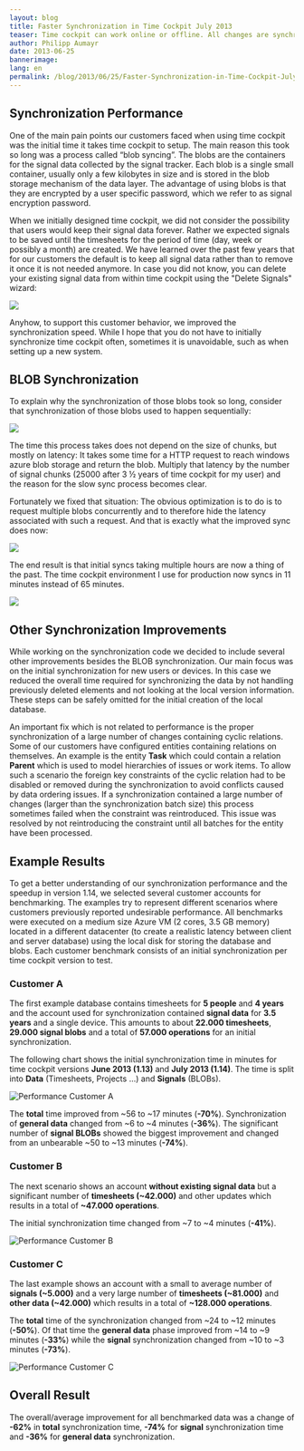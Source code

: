```yaml
---
layout: blog
title: Faster Synchronization in Time Cockpit July 2013
teaser: Time cockpit can work online or offline. All changes are synchronized to a local database for offline use. For the next version (July 2013, 1.14) we have dramatically improved the performance when syncing large amounts of signal data, greatly reducing initial synchronization times for new users or devices.
author: Philipp Aumayr
date: 2013-06-25
bannerimage: 
lang: en
permalink: /blog/2013/06/25/Faster-Synchronization-in-Time-Cockpit-July-2013
---
```


<h2>Synchronization Performance</h2><p>One of the main pain points our customers faced when using time cockpit was the initial time it takes time cockpit to setup. The main reason this took so long was a process called “blob syncing”. The blobs are the containers for the signal data collected by the signal tracker. Each blob is a single small container, usually only a few kilobytes in size and is stored in the blob storage mechanism of the data layer. The advantage of using blobs is that they are encrypted by a user specific password, which we refer to as signal encryption password.</p><p>When we initially designed time cockpit, we did not consider the possibility that users would keep their signal data forever. Rather we expected signals to be saved until the timesheets for the period of time (day, week or possibly a month) are created. We have learned over the past few years that for our customers the default is to keep all signal data rather than to remove it once it is not needed anymore. In case you did not know, you can delete your existing signal data from within time cockpit using the "Delete Signals" wizard:</p><p>
  <img src="{{site.baseurl}}/content/images/blog/2013/06/blob-sync-delete-signals.png" />
</p><p>Anyhow, to support this customer behavior, we improved the synchronization speed. While I hope that you do not have to initially synchronize time cockpit often, sometimes it is unavoidable, such as when setting up a new system.</p><h2>BLOB Synchronization</h2><p>To explain why the synchronization of those blobs took so long, consider that synchronization of those blobs used to happen sequentially:</p><p>
  <img src="{{site.baseurl}}/content/images/blog/2013/06/blob-sync-sequential.PNG" />
</p><p>The time this process takes does not depend on the size of chunks, but mostly on latency: It takes some time for a HTTP request to reach windows azure blob storage and return the blob. Multiply that latency by the number of signal chunks (25000 after 3 ½ years of time cockpit for my user) and the reason for the slow sync process becomes clear.</p><p>Fortunately we fixed that situation: The obvious optimization is to do is to request multiple blobs concurrently and to therefore hide the latency associated with such a request. And that is exactly what the improved sync does now:</p><p>
  <img src="{{site.baseurl}}/content/images/blog/2013/06/blob-sync-parallel.PNG" />
</p><p>The end result is that initial syncs taking multiple hours are now a thing of the past. The time cockpit environment I use for production now syncs in 11 minutes instead of 65 minutes.</p><p>
  <img src="{{site.baseurl}}/content/images/blog/2013/06/blob-sync-improvement.png" />
</p><h2>Other Synchronization Improvements</h2><p>While working on the synchronization code we decided to include several other improvements besides the BLOB synchronization. Our main focus was on the initial synchronization for new users or devices. In this case we reduced the overall time required for synchronizing the data by not handling previously deleted elements and not looking at the local version information. These steps can be safely omitted for the initial creation of the local database.</p><p>An important fix which is not related to performance is the proper synchronization of a large number of changes containing cyclic relations. Some of our customers have configured entities containing relations on themselves. An example is the entity <strong>Task</strong> which could contain a relation <strong>Parent</strong> which is used to model hierarchies of issues or work items. To allow such a scenario the foreign key constraints of the cyclic relation had to be disabled or removed during the synchronization to avoid conflicts caused by data ordering issues. If a synchronization contained a large number of changes (larger than the synchronization batch size) this process sometimes failed when the constraint was reintroduced. This issue was resolved by not reintroducing the constraint until all batches for the entity have been processed.</p><h2>Example Results</h2><p>To get a better understanding of our synchronization performance and the speedup in version 1.14, we selected several customer accounts for benchmarking. The examples try to represent different scenarios where customers previously reported undesirable performance. All benchmarks were executed on a medium size Azure VM (2 cores, 3.5 GB memory) located in a different datacenter (to create a realistic latency between client and server database) using the local disk for storing the database and blobs. Each customer benchmark consists of an initial synchronization per time cockpit version to test.</p><h3>Customer A</h3><p>The first example database contains timesheets for <strong>5 people</strong> and <strong>4 years</strong> and the account used for synchronization contained <strong>signal data</strong> for <strong>3.5 years</strong> and a single device. This amounts to about <strong>22.000 timesheets</strong>, <strong>29.000 signal blobs</strong> and a total of <strong>57.000 operations</strong> for an initial synchronization.</p><p>The following chart shows the initial synchronization time in minutes for time cockpit versions <strong>June 2013 (1.13)</strong> and <strong>July 2013 (1.14)</strong>. The time is split into <strong>Data</strong> (Timesheets, Projects ...) and <strong>Signals</strong> (BLOBs).</p><p>
  <img src="{{site.baseurl}}/content/images/blog/2013/06/SyncPerfCustomerA.png" title="Performance Customer A" />
</p><p>The <strong>total</strong> time improved from ~56 to ~17 minutes (<strong>-70%</strong>). Synchronization of <strong>general data</strong> changed from ~6 to ~4 minutes (<strong>-36%</strong>). The significant number of <strong>signal BLOBs</strong> showed the biggest improvement and changed from an unbearable ~50 to ~13 minutes (<strong>-74%</strong>).</p><h3>Customer B</h3><p>The next scenario shows an account <strong>without existing signal data</strong> but a significant number of <strong>timesheets (~42.000)</strong> and other updates which results in a total of <strong>~47.000 operations</strong>.</p><p>The initial synchronization time changed from ~7 to ~4 minutes (<strong>-41%</strong>).</p><p>
  <img src="{{site.baseurl}}/content/images/blog/2013/06/SyncPerfCustomerB.png" title="Performance Customer B" />
</p><h3>Customer C</h3><p>The last example shows an account with a small to average number of <strong>signals (~5.000)</strong> and a very large number of <strong>timesheets (~81.000)</strong> and <strong>other data (~42.000)</strong> which results in a total of <strong>~128.000 operations</strong>.</p><p>The <strong>total</strong> time of the synchronization changed from ~24 to ~12 minutes (<strong>-50%</strong>). Of that time the <strong>general data</strong> phase improved from ~14 to ~9 minutes (<strong>-33%</strong>) while the <strong>signal</strong> synchronization changed from ~10 to ~3 minutes (<strong>-73%</strong>).</p><p>
  <img src="{{site.baseurl}}/content/images/blog/2013/06/SyncPerfCustomerC.png" title="Performance Customer C" />
</p><h2>Overall Result</h2><p>The overall/average improvement for all benchmarked data was a change of <strong>-62%</strong> in <strong>total</strong> synchronization time, <strong>-74%</strong> for <strong>signal</strong> synchronization time and <strong>-36%</strong> for <strong>general data</strong> synchronization.</p>